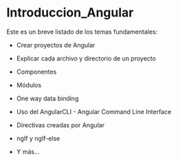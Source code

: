 # Introduccion_Angular

Este es un breve listado de los temas fundamentales:

- Crear proyectos de Angular

- Explicar cada archivo y directorio de un proyecto

- Componentes

- Módulos

- One way data binding

- Uso del AngularCLI - Angular Command Line Interface

- Directivas creadas por Angular

- ngIf y ngIf-else

- Y más...
